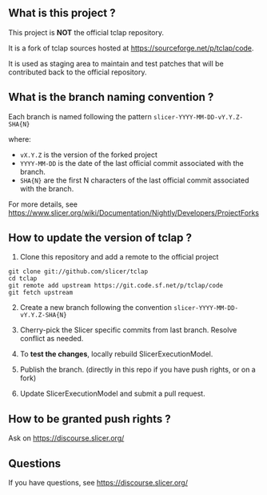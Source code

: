 What is this project ?
----------------------

This project is **NOT** the official tclap repository.

It is a fork of tclap sources hosted at https://sourceforge.net/p/tclap/code.

It is used as staging area to maintain and test patches that will be contributed back to the
official repository.


What is the branch naming convention ?
--------------------------------------

Each branch is named following the pattern `slicer-YYYY-MM-DD-vY.Y.Z-SHA{N}`

where:

* `vX.Y.Z` is the version of the forked project
* `YYYY-MM-DD` is the date of the last official commit associated with the branch.
* `SHA{N}` are the first N characters of the last official commit associated with the branch.

For more details, see https://www.slicer.org/wiki/Documentation/Nightly/Developers/ProjectForks


How to update the version of tclap ?
------------------------------------

1. Clone this repository and add a remote to the official project

```
git clone git://github.com/slicer/tclap
cd tclap
git remote add upstream https://git.code.sf.net/p/tclap/code
git fetch upstream
```

2. Create a new branch following the convention `slicer-YYYY-MM-DD-vY.Y.Z-SHA{N}`

3. Cherry-pick the Slicer specific commits from last branch. Resolve conflict as needed.

4. To **test the changes**, locally rebuild SlicerExecutionModel.

5. Publish the branch. (directly in this repo if you have push rights, or on a fork)

6. Update SlicerExecutionModel and submit a pull request.


How to be granted push rights ?
-------------------------------

Ask on https://discourse.slicer.org/


Questions
---------

If you have questions, see https://discourse.slicer.org/


